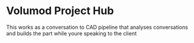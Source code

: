 # Volumod Project Hub
This works as a conversation to CAD pipeline that analyses conversations and builds the part while youre speaking to the client
